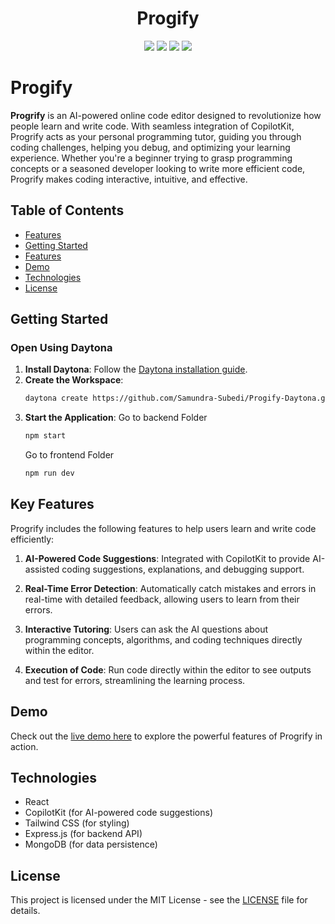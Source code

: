 <h1 align="center">Progify</h1>
<p align="center">
  <img src="https://img.shields.io/badge/JavaScript-F7DF1E?style=for-the-badge&logo=javascript&logoColor=black">
  <img src="https://img.shields.io/badge/Node.js-43853D?style=for-the-badge&logo=node.js&logoColor=white">
  <img src="https://img.shields.io/badge/React-20232A?style=for-the-badge&logo=react&logoColor=61DAFB">
  <img src="https://img.shields.io/badge/Tailwind_CSS-38B2AC?style=for-the-badge&logo=tailwind-css&logoColor=white">
  
</p>

# Progify

**Progrify** is an AI-powered online code editor designed to revolutionize how people learn and write code. With seamless integration of CopilotKit, Progrify acts as your personal programming tutor, guiding you through coding challenges, helping you debug, and optimizing your learning experience. Whether you're a beginner trying to grasp programming concepts or a seasoned developer looking to write more efficient code, Progrify makes coding interactive, intuitive, and effective.

## Table of Contents

- [Features](#features)
- [Getting Started](#getting-started)
- [Features](#features)
- [Demo](#demo)
- [Technologies](#technologies)
- [License](#license)


## Getting Started

### Open Using Daytona

1. **Install Daytona**: Follow the [Daytona installation guide](https://www.daytona.io/docs/installation/installation/).
2. **Create the Workspace**:
   ```bash
   daytona create https://github.com/Samundra-Subedi/Progify-Daytona.git
   ```
3. **Start the Application**:
  Go to backend Folder
   ```bash
   npm start
   ```
    Go to frontend Folder
    ```bash
    npm run dev
    ```

## Key Features

Progrify includes the following features to help users learn and write code efficiently:

1. **AI-Powered Code Suggestions**: Integrated with CopilotKit to provide AI-assisted coding suggestions, explanations, and debugging support.

2. **Real-Time Error Detection**: Automatically catch mistakes and errors in real-time with detailed feedback, allowing users to learn from their errors.

3. **Interactive Tutoring**: Users can ask the AI questions about programming concepts, algorithms, and coding techniques directly within the editor.

4. **Execution of Code**: Run code directly within the editor to see outputs and test for errors, streamlining the learning process.

## Demo


Check out the [live demo here](https://vimeo.com/1016505368?share=copy) to explore the powerful features of Progrify in action.


## Technologies

- React
- CopilotKit (for AI-powered code suggestions)
- Tailwind CSS (for styling)
- Express.js (for backend API)
- MongoDB (for data persistence)


## License

This project is licensed under the MIT License - see the [LICENSE](LICENSE) file for details.
